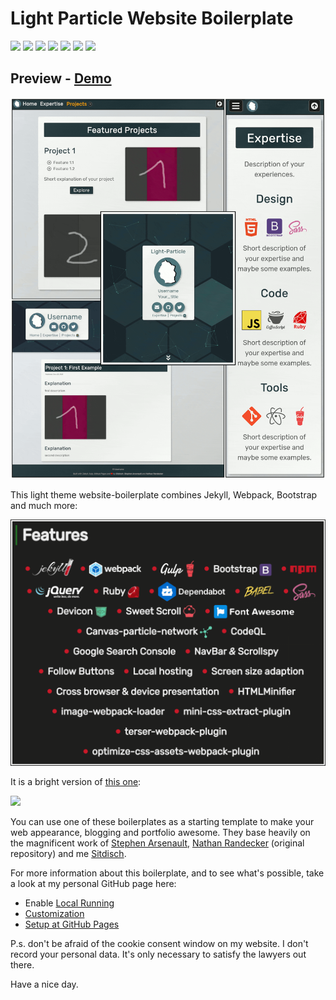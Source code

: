 # Light Particle Website Boilerplate
<a href="https://github.com/mythemeway/Light-Particle/actions?query=workflow%3ACodeQL" title="Explore it" target="_blank"><img src="https://img.shields.io/github/workflow/status/mythemeway/Light-Particle/CodeQL?logo=github&label=CodeQL" /></a>
<a href="https://github.com/mythemeway/Light-Particle/deployments/activity_log?environment=github-pages" title="Explore it" target="_blank"><img src="https://img.shields.io/github/deployments/mythemeway/Light-Particle/github-pages?logo=github&label=State" /></a>
<img src="https://img.shields.io/github/checks-status/mythemeway/Light-Particle/master?logo=github&label=Checks" />
<a title="Check it out" target="_blank" href="https://mythemeway.github.io/Light-Particle/"><img src="https://img.shields.io/website?url=https%3A%2F%2Fmythemeway.github.io/Light-Particle&label=Website" /></a>
<a title="Check it out" target="_blank" href="https://observatory.mozilla.org/analyze/mythemeway.github.io?third-party=false"><img src="https://img.shields.io/mozilla-observatory/grade/mythemeway.github.io?logo=mozilla&label=Observatory" /></a>
<img src="https://img.shields.io/github/repo-size/mythemeway/Light-Particle?label=RepoSize" />
<img src="https://img.shields.io/github/repo-size/mythemeway/mythemeway.github.io?label=BuildSize" />

## Preview - [Demo](https://mythemeway.github.io/Light-Particle/ "Go there")

<a title="Go there" target="_blank" href="https://mythemeway.github.io/Light-Particle/"><img alt="Light-Particle" src="https://raw.githubusercontent.com/sitdisch/cloud/master/gifs/Light_collage.gif" ></a>

This light theme website-boilerplate combines Jekyll, Webpack, Bootstrap and much more: 

<a title="Go there" target="_blank" href="https://sitdisch.github.io/mythemeway/2020/11/01/light-particle.html#features"><img alt="Particle-Features" src="https://raw.githubusercontent.com/sitdisch/cloud/master/images/particle-features.png" ></a>

It is a bright version of [this one](https://github.com/mythemeway/Dark-Particle "Go there"):

<a href="https://github.com/mythemeway/Dark-Particle" title="Check it out" target="_blank"><img src="https://repository-images.githubusercontent.com/324961883/45151580-4cea-11eb-9e3a-45882478a112" /></a>

You can use one of these boilerplates as a starting template to make your web appearance, blogging and portfolio awesome. They base heavily on the magnificent work of [Stephen Arsenault](https://github.com/s-arsenault/s-arsenault.github.io "Go there"), [Nathan Randecker](https://github.com/nrandecker/particle "Go there") (original repository) and me [Sitdisch](https://github.com/sitdisch "Go there").

For more information about this boilerplate, and to see what's possible, take a look at my personal GitHub page here:
- Enable [Local Running](https://sitdisch.github.io/mythemeway/2020/11/01/light-particle.html#local-running "Go there")
- [Customization](https://sitdisch.github.io/mythemeway/2020/11/01/light-particle.html#customization "Go there")
- [Setup at GitHub Pages](https://sitdisch.github.io/mythemeway/2020/11/01/light-particle.html#setup-at-github-pages "Go there")

P.s. don't be afraid of the cookie consent window on my website. I don't record your personal data. It's only necessary to satisfy the lawyers out there.

Have a nice day.
